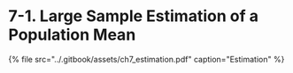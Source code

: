 # 7-1. Large Sample Estimation of a Population Mean

{% file src="../.gitbook/assets/ch7\_estimation.pdf" caption="Estimation" %}


